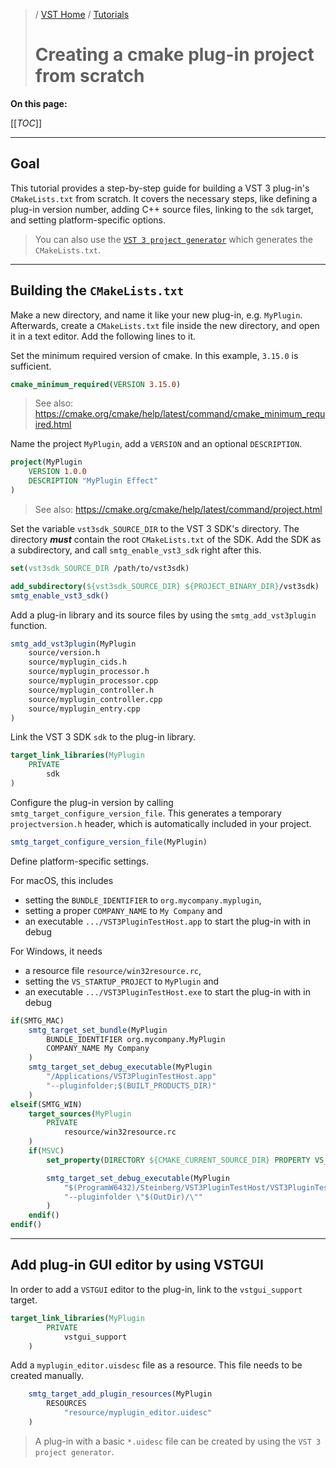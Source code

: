 >/ [VST Home](../) / [Tutorials](Index.md)
>
># Creating a cmake plug-in project from scratch

**On this page:**

[[_TOC_]]

---

## Goal

This tutorial provides a step-by-step guide for building a VST 3 plug-in's ```CMakeLists.txt``` from scratch. It covers the necessary steps, like defining a plug-in version number, adding C++ source files, linking to the ```sdk``` target, and setting platform-specific options.

> You can also use the [```VST 3 project generator```](https://github.com/steinbergmedia/vst3projectgenerator) which generates the ```CMakeLists.txt```.

---

## Building the ```CMakeLists.txt```

Make a new directory, and name it like your new plug-in, e.g. ```MyPlugin```. Afterwards, create a ```CMakeLists.txt``` file inside the new directory, and open it in a text editor. Add the following lines to it.

Set the minimum required version of cmake. In this example, ```3.15.0``` is sufficient.

```cmake
cmake_minimum_required(VERSION 3.15.0)
```

> See also: https://cmake.org/cmake/help/latest/command/cmake_minimum_required.html

Name the project ```MyPlugin```, add a ```VERSION``` and an optional ```DESCRIPTION```.

```cmake
project(MyPlugin
    VERSION 1.0.0
    DESCRIPTION "MyPlugin Effect"
)
```

> See also: https://cmake.org/cmake/help/latest/command/project.html

Set the variable ```vst3sdk_SOURCE_DIR``` to the VST 3 SDK's directory. The directory ***must*** contain the root ```CMakeLists.txt``` of the SDK.  Add the SDK as a subdirectory, and call ```smtg_enable_vst3_sdk``` right after this.

```cmake
set(vst3sdk_SOURCE_DIR /path/to/vst3sdk)

add_subdirectory(${vst3sdk_SOURCE_DIR} ${PROJECT_BINARY_DIR}/vst3sdk)
smtg_enable_vst3_sdk()
```

Add a plug-in library and its source files by using the ```smtg_add_vst3plugin``` function.

```cmake
smtg_add_vst3plugin(MyPlugin
    source/version.h
    source/myplugin_cids.h
    source/myplugin_processor.h
    source/myplugin_processor.cpp
    source/myplugin_controller.h
    source/myplugin_controller.cpp
    source/myplugin_entry.cpp
)
```

Link the VST 3 SDK ```sdk``` to the plug-in library.

```cmake
target_link_libraries(MyPlugin
    PRIVATE
        sdk
)
```

Configure the plug-in version by calling ```smtg_target_configure_version_file```. This generates a temporary ```projectversion.h``` header, which is automatically included in your project.

```cmake
smtg_target_configure_version_file(MyPlugin)
```

Define platform-specific settings. 

For macOS, this includes
* setting the ```BUNDLE_IDENTIFIER``` to ```org.mycompany.myplugin```,
* setting a proper ```COMPANY_NAME``` to ```My Company``` and
* an executable ```.../VST3PluginTestHost.app``` to start the plug-in with in debug

For Windows, it needs
* a resource file ```resource/win32resource.rc```,
* setting the ```VS_STARTUP_PROJECT``` to ```MyPlugin``` and
* an executable ```.../VST3PluginTestHost.exe``` to start the plug-in with in debug


```cmake
if(SMTG_MAC)
    smtg_target_set_bundle(MyPlugin
        BUNDLE_IDENTIFIER org.mycompany.MyPlugin
        COMPANY_NAME My Company
    )
    smtg_target_set_debug_executable(MyPlugin
        "/Applications/VST3PluginTestHost.app"
        "--pluginfolder;$(BUILT_PRODUCTS_DIR)"
    )
elseif(SMTG_WIN)
    target_sources(MyPlugin
        PRIVATE 
            resource/win32resource.rc
    )
    if(MSVC)
        set_property(DIRECTORY ${CMAKE_CURRENT_SOURCE_DIR} PROPERTY VS_STARTUP_PROJECT MyPlugin)

        smtg_target_set_debug_executable(MyPlugin
            "$(ProgramW6432)/Steinberg/VST3PluginTestHost/VST3PluginTestHost.exe"
            "--pluginfolder \"$(OutDir)/\""
        )
    endif()
endif()
```

---

## Add plug-in GUI editor by using VSTGUI

In order to add a ```VSTGUI``` editor to the plug-in, link to the ```vstgui_support``` target.

```cmake
target_link_libraries(MyPlugin
        PRIVATE
            vstgui_support
    )
```

Add a ```myplugin_editor.uisdesc``` file as a resource. This file needs to be created manually.

```cmake
    smtg_target_add_plugin_resources(MyPlugin
        RESOURCES
            "resource/myplugin_editor.uidesc"
    )
```

> A plug-in with a basic ```*.uidesc``` file can be created by using the ```VST 3 project generator```.

